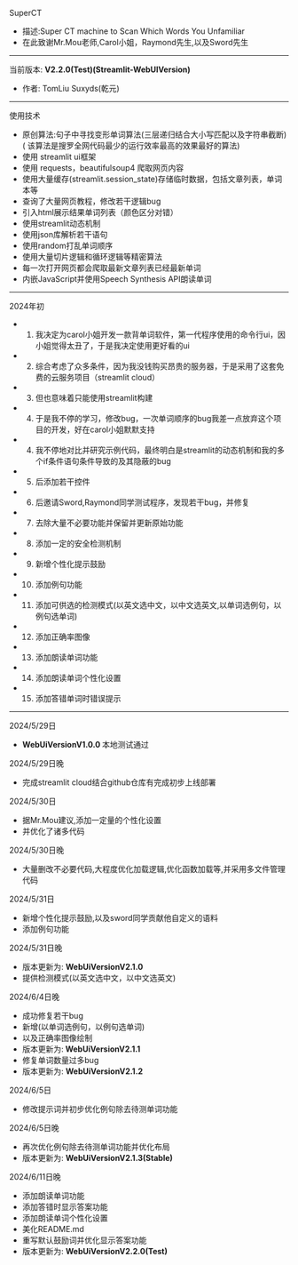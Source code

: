 SuperCT

- 描述:Super CT machine to Scan Which Words You Unfamiliar
- 在此致谢Mr.Mou老师,Carol小姐，Raymond先生,以及Sword先生

----------
当前版本:
<b> V2.2.0(Test)(Streamlit-WebUIVersion) </b>

- 作者: TomLiu Suxyds(乾元)

----------
使用技术

- 原创算法:句子中寻找变形单词算法(三层递归结合大小写匹配以及字符串截断)(
  该算法是搜罗全网代码最少的运行效率最高的效果最好的算法)
- 使用 streamlit ui框架
- 使用 requests，beautifulsoup4 爬取网页内容
- 使用大量缓存(streamlit.session_state)存储临时数据，包括文章列表，单词本等
- 查询了大量网页教程，修改若干逻辑bug
- 引入html展示结果单词列表（颜色区分对错）
- 使用streamlit动态机制
- 使用json库解析若干语句
- 使用random打乱单词顺序
- 使用大量切片逻辑和循环逻辑等精密算法
- 每一次打开网页都会爬取最新文章列表已经最新单词
- 内嵌JavaScript并使用Speech Synthesis API朗读单词

----------

2024年初

-
    1. 我决定为carol小姐开发一款背单词软件，第一代程序使用的命令行ui，因小姐觉得太丑了，于是我决定使用更好看的ui
-
    2. 综合考虑了众多条件，因为我没钱购买昂贵的服务器，于是采用了这套免费的云服务项目（streamlit cloud）
-
    3. 但也意味着只能使用streamlit构建
-
    4. 于是我不停的学习，修改bug，一次单词顺序的bug我差一点放弃这个项目的开发，好在carol小姐默默支持
-
    4. 我不停地对比并研究示例代码，最终明白是streamlit的动态机制和我的多个if条件语句条件导致的及其隐蔽的bug
-
    5. 后添加若干控件
-
    6. 后邀请Sword,Raymond同学测试程序，发现若干bug，并修复
-
    7. 去除大量不必要功能并保留并更新原始功能
-
    8. 添加一定的安全检测机制

-
    9. 新增个性化提示鼓励
-
    10. 添加例句功能
-
    11. 添加可供选的检测模式(以英文选中文，以中文选英文,以单词选例句，以例句选单词)
-
    12. 添加正确率图像
-
    13. 添加朗读单词功能
-
    14. 添加朗读单词个性化设置
-
    15. 添加答错单词时错误提示

------------
2024/5/29日

- <b> WebUiVersionV1.0.0 </b>本地测试通过

2024/5/29日晚

- 完成streamlit cloud结合github仓库有完成初步上线部署

2024/5/30日

- 据Mr.Mou建议,添加一定量的个性化设置
- 并优化了诸多代码

2024/5/30日晚

- 大量删改不必要代码,大程度优化加载逻辑,优化函数加载等,并采用多文件管理代码

2024/5/31日

- 新增个性化提示鼓励,以及sword同学贡献他自定义的语料
- 添加例句功能

2024/5/31日晚

- 版本更新为: <b> WebUiVersionV2.1.0 </b>
- 提供检测模式(以英文选中文，以中文选英文)

2024/6/4日晚

- 成功修复若干bug
- 新增(以单词选例句，以例句选单词)
- 以及正确率图像绘制
- 版本更新为:<b> WebUiVersionV2.1.1 </b>
- 修复单词数量过多bug
- 版本更新为: <b> WebUiVersionV2.1.2 </b>

2024/6/5日

- 修改提示词并初步优化例句除去待测单词功能

2024/6/5日晚

- 再次优化例句除去待测单词功能并优化布局
- 版本更新为: <b> WebUiVersionV2.1.3(Stable) </b>

2024/6/11日晚

- 添加朗读单词功能
- 添加答错时显示答案功能
- 添加朗读单词个性化设置
- 美化README.md
- 重写默认鼓励词并优化显示答案功能
- 版本更新为: <b> WebUiVersionV2.2.0(Test) </b>